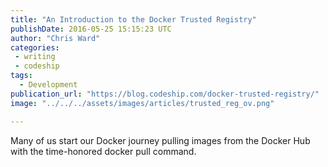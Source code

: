 ```yaml
---
title: "An Introduction to the Docker Trusted Registry"
publishDate: 2016-05-25 15:15:23 UTC
author: "Chris Ward"
categories:
 - writing
 - codeship
tags:
  - Development
publication_url: "https://blog.codeship.com/docker-trusted-registry/"
image: "../../../assets/images/articles/trusted_reg_ov.png"

---
```

Many of us start our Docker journey pulling images from the Docker Hub with the time-honored docker pull command.

